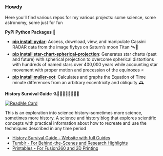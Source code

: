 ### Howdy

Here you'll find various repos for my various projects: some science, some astronomy, some just for fun

**PyPi Python Packages** 🐍

- **[pip install pydar](https://pypi.org/project/pydar/)**: Access, download, view, and manipulate Cassini RADAR data from the image flybys on Saturn’s moon Titan 🛰️🐍
- **[pip install star-chart-spherical-projection](https://pypi.org/project/star-chart-spherical-projection/)**: Generates star charts (past and future) with spherical projection to overcome spherical distortions with hundreds of named stars over 400,000 years while accounting star movement with proper motion and precession of the equinoxes ⭐
- **[pip install muller-eot](https://pypi.org/project/muller-eot/)**: Calculates and graphs the Equation of Time minute differences from an arbitrary eccentricity and obliquity 🕰️

**History Survival Guide** ⚗️👩🏽‍🚀🧮👨🏽‍🚀🔭

[![ReadMe Card](https://github-readme-stats.vercel.app/api/pin/?username=cyschneck&repo=History-Survival-Guide)](https://github.com/cyschneck/History-Survival-Guide)

This is an exploration into science history–sometimes more science, sometimes more history. A science and history blog that explores scientific concepts with practical information about how to recreate and use the techniques described in any time period

- [History Survival Guide - Website with full Guides](https://historysurvivalguide.com/)
- [Tumblr - For Behind-the-Scenes and Research Highlights](https://historysurvivalguide.tumblr.com)
- [Printables - For Fusion360 and 3D Printing](https://www.printables.com/social/328713-cyschneck/about)


<!--
**cyschneck/cyschneck** is a ✨ _special_ ✨ repository because its `README.md` (this file) appears on your GitHub profile.

Here are some ideas to get you started:

- Hi there 👋
- 🔭 I’m currently working on ...
- 🌱 I’m currently learning ...
- 👯 I’m looking to collaborate on ...
- 🤔 I’m looking for help with ...
- 💬 Ask me about ...
- 📫 How to reach me: ...
- 😄 Pronouns: ...
- ⚡ Fun fact: ...
-->

